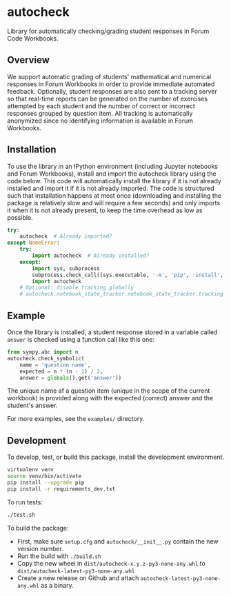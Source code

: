 # autocheck

Library for automatically checking/grading student responses in Forum Code
Workbooks.

## Overview

We support automatic grading of students' mathematical and numerical responses
in Forum Workbooks in order to provide immediate automated feedback. Optionally,
student responses are also sent to a tracking server so that real-time reports
can be generated on the number of exercises attempted by each student and the
number of correct or incorrect responses grouped by question item. All tracking
is automatically anonymized since no identifying information is available in
Forum Workbooks.

## Installation

To use the library in an IPython environment (including Jupyter notebooks and
Forum Workbooks), install and import the autocheck library using the code below.
This code will automatically install the library if it is not already installed
and import it if it is not already imported. The code is structured such that
installation happens at most once (downloading and installing the package is
relatively slow and will require a few seconds) and only imports it when it is
not already present, to keep the time overhead as low as possible.

```python
try:
    autocheck  # Already imported?
except NameError:
    try:
        import autocheck  # Already installed?
    except:
        import sys, subprocess
        subprocess.check_call([sys.executable, '-m', 'pip', 'install', 'https://github.com/minerva-university/autocheck/releases/latest/download/autocheck-latest-py3-none-any.whl'], stdout=subprocess.DEVNULL, stderr=subprocess.DEVNULL)
        import autocheck
    # Optional: disable tracking globally
    # autocheck.notebook_state_tracker.notebook_state_tracker.tracking = False
```

## Example

Once the library is installed, a student response stored in a variable called
`answer` is checked using a function call like this one:

```python
from sympy.abc import n
autocheck.check_symbolic(
    name = 'question name',
    expected = n * (n - 1) / 2,
    answer = globals().get('answer'))
```

The unique name af a question item (unique in the scope of the current workbook)
is provided along with the expected (correct) answer and the student's answer.

For more examples, see the `examples/` directory.

## Development

To develop, test, or build this package, install the development environment.

```bash
virtualenv venv
source venv/bin/activate
pip install --upgrade pip
pip install -r requirements_dev.txt
```

To run tests:

```bash
./test.sh
```

To build the package:

* First, make sure `setup.cfg` and `autocheck/__init__.py` contain the new
  version number.
* Run the build with `./build.sh`
* Copy the new wheel in `dist/autocheck-x.y.z-py3-none-any.whl` to
  `dist/autocheck-latest-py3-none-any.whl`
* Create a new release on Github and attach `autocheck-latest-py3-none-any.whl`
  as a binary.
